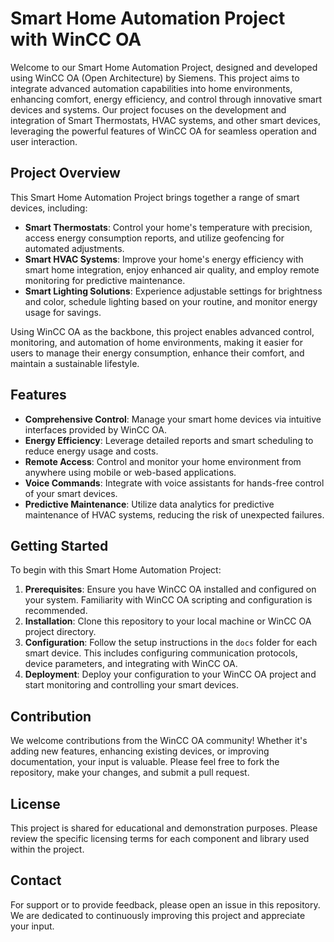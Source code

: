 # Smart Home Automation Project with WinCC OA

Welcome to our Smart Home Automation Project, designed and developed using WinCC OA (Open Architecture) by Siemens. This project aims to integrate advanced automation capabilities into home environments, enhancing comfort, energy efficiency, and control through innovative smart devices and systems. Our project focuses on the development and integration of Smart Thermostats, HVAC systems, and other smart devices, leveraging the powerful features of WinCC OA for seamless operation and user interaction.

## Project Overview

This Smart Home Automation Project brings together a range of smart devices, including:

- **Smart Thermostats**: Control your home's temperature with precision, access energy consumption reports, and utilize geofencing for automated adjustments.
- **Smart HVAC Systems**: Improve your home's energy efficiency with smart home integration, enjoy enhanced air quality, and employ remote monitoring for predictive maintenance.
- **Smart Lighting Solutions**: Experience adjustable settings for brightness and color, schedule lighting based on your routine, and monitor energy usage for savings.

Using WinCC OA as the backbone, this project enables advanced control, monitoring, and automation of home environments, making it easier for users to manage their energy consumption, enhance their comfort, and maintain a sustainable lifestyle.

## Features

- **Comprehensive Control**: Manage your smart home devices via intuitive interfaces provided by WinCC OA.
- **Energy Efficiency**: Leverage detailed reports and smart scheduling to reduce energy usage and costs.
- **Remote Access**: Control and monitor your home environment from anywhere using mobile or web-based applications.
- **Voice Commands**: Integrate with voice assistants for hands-free control of your smart devices.
- **Predictive Maintenance**: Utilize data analytics for predictive maintenance of HVAC systems, reducing the risk of unexpected failures.

## Getting Started

To begin with this Smart Home Automation Project:

1. **Prerequisites**: Ensure you have WinCC OA installed and configured on your system. Familiarity with WinCC OA scripting and configuration is recommended.
2. **Installation**: Clone this repository to your local machine or WinCC OA project directory.
3. **Configuration**: Follow the setup instructions in the `docs` folder for each smart device. This includes configuring communication protocols, device parameters, and integrating with WinCC OA.
4. **Deployment**: Deploy your configuration to your WinCC OA project and start monitoring and controlling your smart devices.

## Contribution

We welcome contributions from the WinCC OA community! Whether it's adding new features, enhancing existing devices, or improving documentation, your input is valuable. Please feel free to fork the repository, make your changes, and submit a pull request.

## License

This project is shared for educational and demonstration purposes. Please review the specific licensing terms for each component and library used within the project.

## Contact

For support or to provide feedback, please open an issue in this repository. We are dedicated to continuously improving this project and appreciate your input.
